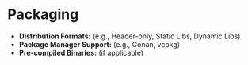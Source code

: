 # Packaging

-   **Distribution Formats:** (e.g., Header-only, Static Libs, Dynamic Libs)
-   **Package Manager Support:** (e.g., Conan, vcpkg)
-   **Pre-compiled Binaries:** (if applicable) 